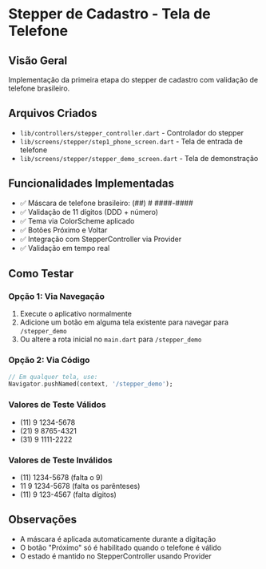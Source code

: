 # Stepper de Cadastro - Tela de Telefone

## Visão Geral
Implementação da primeira etapa do stepper de cadastro com validação de telefone brasileiro.

## Arquivos Criados
- `lib/controllers/stepper_controller.dart` - Controlador do stepper
- `lib/screens/stepper/step1_phone_screen.dart` - Tela de entrada de telefone
- `lib/screens/stepper/stepper_demo_screen.dart` - Tela de demonstração

## Funcionalidades Implementadas
- ✅ Máscara de telefone brasileiro: (##) # ####-####
- ✅ Validação de 11 dígitos (DDD + número)
- ✅ Tema via ColorScheme aplicado
- ✅ Botões Próximo e Voltar
- ✅ Integração com StepperController via Provider
- ✅ Validação em tempo real

## Como Testar

### Opção 1: Via Navegação
1. Execute o aplicativo normalmente
2. Adicione um botão em alguma tela existente para navegar para `/stepper_demo`
3. Ou altere a rota inicial no `main.dart` para `/stepper_demo`

### Opção 2: Via Código
```dart
// Em qualquer tela, use:
Navigator.pushNamed(context, '/stepper_demo');
```

### Valores de Teste Válidos
- (11) 9 1234-5678
- (21) 9 8765-4321
- (31) 9 1111-2222

### Valores de Teste Inválidos
- (11) 1234-5678 (falta o 9)
- 11 9 1234-5678 (falta os parênteses)
- (11) 9 123-4567 (falta dígitos)

## Observações
- A máscara é aplicada automaticamente durante a digitação
- O botão "Próximo" só é habilitado quando o telefone é válido
- O estado é mantido no StepperController usando Provider